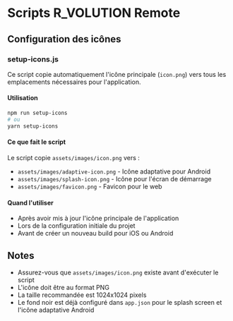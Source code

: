 # Scripts R_VOLUTION Remote

## Configuration des icônes

### setup-icons.js

Ce script copie automatiquement l'icône principale (`icon.png`) vers tous les emplacements nécessaires pour l'application.

#### Utilisation

```bash
npm run setup-icons
# ou
yarn setup-icons
```

#### Ce que fait le script

Le script copie `assets/images/icon.png` vers :
- `assets/images/adaptive-icon.png` - Icône adaptative pour Android
- `assets/images/splash-icon.png` - Icône pour l'écran de démarrage
- `assets/images/favicon.png` - Favicon pour le web

#### Quand l'utiliser

- Après avoir mis à jour l'icône principale de l'application
- Lors de la configuration initiale du projet
- Avant de créer un nouveau build pour iOS ou Android

## Notes

- Assurez-vous que `assets/images/icon.png` existe avant d'exécuter le script
- L'icône doit être au format PNG
- La taille recommandée est 1024x1024 pixels
- Le fond noir est déjà configuré dans `app.json` pour le splash screen et l'icône adaptative Android